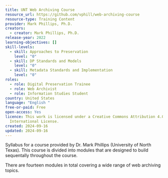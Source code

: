 ```yaml
---
title: UNT Web Archiving Course
resource_url: https://github.com/vphill/web-archiving-course
resource-type: Training Content
provider: Mark Phillips, Ph.D.
creators:
  - creator: Mark Phillips, Ph.D.
release-year: 2022
learning-objectives: []
skill-levels:
  - skill: Approaches to Preservation
    level: "0"
  - skill: DP Standards and Models
    level: "0"
  - skill: Metadata Standards and Implementation
    level: "0"
roles:
  - role: Digital Preservation Trainee
  - role: Web Archivist
  - role: Information Studies Student
country: United States
language: "English "
free-or-paid: Free
open-access: Yes
licence: This work is licensed under a Creative Commons Attribution 4.0
  International License.
created: 2024-09-16
updated: 2024-09-16
---
```

Syllabus for a course provided by Dr. Mark Phillips (University of North Texas). This course is divided into modules that are designed to build sequentally throughout the course.

There are fourteen modules in total covering a wide range of web archiving topics.
